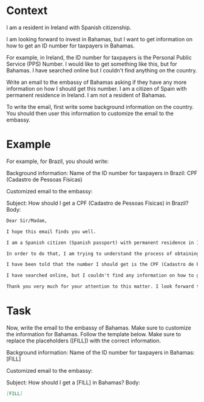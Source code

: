 # Context
I am a resident in Ireland with Spanish citizenship.

I am looking forward to invest in Bahamas, but I want to get information on how to get an ID number for taxpayers in Bahamas.

For example, in Ireland, the ID number for taxpayers is the Personal Public Service (PPS) Number. I would like to get something like this, but for Bahamas. I have searched online but I couldn't find anything on the country.

Write an email to the embassy of Bahamas asking if they have any more information on how I should get this number. I am a citizen of Spain with permanent residence in Ireland. I am not a resident of Bahamas.

To write the email, first write some background information on the country. You should then user this information to customize the email to the embassy.

# Example
For example, for Brazil, you should write:

Background information:
Name of the ID number for taxpayers in Brazil: CPF (Cadastro de Pessoas Físicas)

Customized email to the embassy:

Subject: How should I get a CPF (Cadastro de Pessoas Físicas) in Brazil?
Body:
```md
Dear Sir/Madam,

I hope this email finds you well.

I am a Spanish citizen (Spanish passport) with permanent residence in Ireland. I am looking forward to investing in Brazil, as a foreign investor (no residence in Brazil).

In order to do that, I am trying to understand the process of obtaining the number that identifies taxpayers in Brazil, to be able to declare the relevant information to the tax authorities.

I have been told that the number I should get is the CPF (Cadastro de Pessoas Físicas). Feel free to correct me if I am wrong.

I have searched online, but I couldn't find any information on how to get a CPF from abroad. This is why I am reaching out to you for guidance. If you could provide me with information on the process or direct me to the relevant authorities, I would greatly appreciate it.

Thank you very much for your attention to this matter. I look forward to your response and any help you can provide.
```

# Task
Now, write the email to the embassy of Bahamas. Make sure to customize the information for Bahamas. Follow the template below. Make sure to replace the placeholders ([FILL]) with the correct information.

Background information:
Name of the ID number for taxpayers in Bahamas: [FILL]

Customized email to the embassy:

Subject: How should I get a [FILL] in Bahamas?
Body:
```md
[FILL]
```
